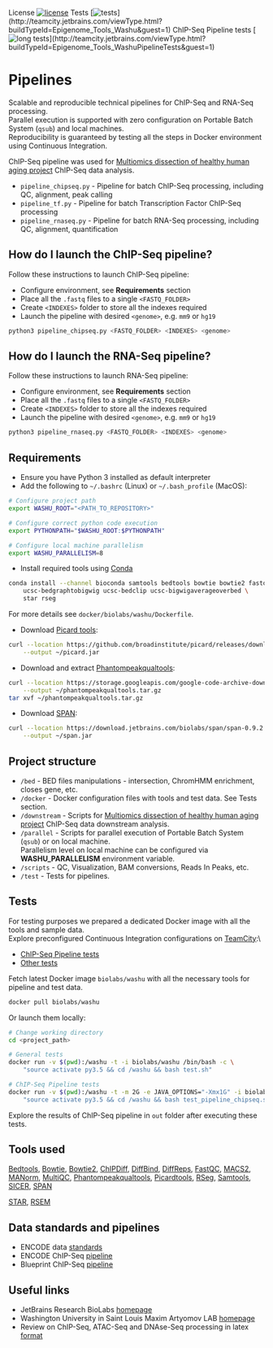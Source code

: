 License [![license](https://img.shields.io/github/license/mashape/apistatus.svg)](https://opensource.org/licenses/MIT)
Tests [![tests](http://teamcity.jetbrains.com/app/rest/builds/buildType:(id:Epigenome_Tools_Washu)/statusIcon.svg)](http://teamcity.jetbrains.com/viewType.html?buildTypeId=Epigenome_Tools_Washu&guest=1)
ChIP-Seq Pipeline tests [![long tests](http://teamcity.jetbrains.com/app/rest/builds/buildType:(id:Epigenome_Tools_WashuPipelineTests)/statusIcon.svg)](http://teamcity.jetbrains.com/viewType.html?buildTypeId=Epigenome_Tools_WashuPipelineTests&guest=1)  

Pipelines
=========
Scalable and reproducible technical pipelines for ChIP-Seq and RNA-Seq processing.\
Parallel execution is supported with zero configuration on Portable Batch System (`qsub`) and local machines.\
Reproducibility is guaranteed by testing all the steps in Docker environment using Continuous Integration.

ChIP-Seq pipeline was used for [Multiomics dissection of healthy human aging project](http://artyomovlab.wustl.edu/aging/index.html) ChIP-Seq data analysis.

* `pipeline_chipseq.py` - Pipeline for batch ChIP-Seq processing, including QC, alignment, peak calling
* `pipeline_tf.py`      - Pipeline for batch Transcription Factor ChIP-Seq processing
* `pipeline_rnaseq.py`  - Pipeline for batch RNA-Seq processing, including QC, alignment, quantification

How do I launch the ChIP-Seq pipeline?
--------------------------------------
Follow these instructions to launch ChIP-Seq pipeline:
* Configure environment, see **Requirements** section
* Place all the `.fastq` files to a single `<FASTQ_FOLDER>`
* Create `<INDEXES>` folder to store all the indexes required
* Launch the pipeline with desired `<genome>`, e.g. `mm9` or `hg19` 
```bash
python3 pipeline_chipseq.py <FASTQ_FOLDER> <INDEXES> <genome>
```

How do I launch the RNA-Seq pipeline?
-------------------------------------
Follow these instructions to launch RNA-Seq pipeline:
* Configure environment, see **Requirements** section
* Place all the `.fastq` files to a single `<FASTQ_FOLDER>`
* Create `<INDEXES>` folder to store all the indexes required
* Launch the pipeline with desired `<genome>`, e.g. `mm9` or `hg19` 
```bash
python3 pipeline_rnaseq.py <FASTQ_FOLDER> <INDEXES> <genome>
```

Requirements
------------
* Ensure you have Python 3 installed as default interpreter
* Add the following to `~/.bashrc` (Linux) or `~/.bash_profile` (MacOS):
```bash
# Configure project path
export WASHU_ROOT="<PATH_TO_REPOSITORY>"

# Configure correct python code execution
export PYTHONPATH="$WASHU_ROOT:$PYTHONPATH"

# Configure local machine parallelism
export WASHU_PARALLELISM=8
```

* Install required tools using [Conda](https://conda.io/docs/)
```bash
conda install --channel bioconda samtools bedtools bowtie bowtie2 fastqc multiqc sra-tools macs2 sicer \
    ucsc-bedgraphtobigwig ucsc-bedclip ucsc-bigwigaverageoverbed \
    star rseg 
```
For more details see `docker/biolabs/washu/Dockerfile`.
 * Download [Picard tools](https://github.com/broadinstitute/picard):
```bash 
curl --location https://github.com/broadinstitute/picard/releases/download/2.10.7/picard.jar \
    --output ~/picard.jar
```
* Download and extract [Phantompeakqualtools](https://github.com/kundajelab/phantompeakqualtools):
```bash
curl --location https://storage.googleapis.com/google-code-archive-downloads/v2/code.google.com/phantompeakqualtools/ccQualityControl.v.1.1.tar.gz \
    --output ~/phantompeakqualtools.tar.gz 
tar xvf ~/phantompeakqualtools.tar.gz
```
* Download [SPAN](https://artyomovlab.wustl.edu/aging/span.html):
```bash
curl --location https://download.jetbrains.com/biolabs/span/span-0.9.2.4618.jar \
    --output ~/span.jar 
```

Project structure
-----------------
* `/bed`            - BED files manipulations - intersection, ChromHMM enrichment, closes gene, etc.
* `/docker`         - Docker configuration files with tools and test data. See Tests section.
* `/downstream`     - Scripts for [Multiomics dissection of healthy human aging project](http://artyomovlab.wustl.edu/aging/index.html) ChIP-Seq data downstream analysis.
* `/parallel`       - Scripts for parallel execution of Portable Batch System (`qsub`) or on local machine. \
Parallelism level on local machine can be configured via **WASHU_PARALLELISM** environment variable. 
* `/scripts`        - QC, Visualization, BAM conversions, Reads In Peaks, etc.
* `/test`           - Tests for pipelines.

Tests
-----
For testing purposes we prepared a dedicated Docker image with all the tools and sample data.\
Explore preconfigured Continuous Integration configurations on [TeamCity](https://www.jetbrains.com/teamcity/?fromMenu):\
* [ChIP-Seq Pipeline tests](http://teamcity.jetbrains.com/viewType.html?buildTypeId=Epigenome_Tools_WashuPipelineTests&guest=1)   
* [Other tests](http://teamcity.jetbrains.com/viewType.html?buildTypeId=Epigenome_Tools_Washu&guest=1)

Fetch latest Docker image `biolabs/washu` with all the necessary tools for pipeline and test data.
```bash
docker pull biolabs/washu
```

Or launch them locally:
```bash
# Change working directory
cd <project_path>

# General tests
docker run -v $(pwd):/washu -t -i biolabs/washu /bin/bash -c \
    "source activate py3.5 && cd /washu && bash test.sh"

# ChIP-Seq Pipeline tests
docker run -v $(pwd):/washu -t -m 2G -e JAVA_OPTIONS="-Xmx1G" -i biolabs/washu /bin/bash -c \
    "source activate py3.5 && cd /washu && bash test_pipeline_chipseq.sh"
```
Explore the results of ChIP-Seq pipeline in `out` folder after executing these tests. 

Tools used
---------- 
[Bedtools](https://bedtools.readthedocs.io/en/latest/), 
[Bowtie](http://bowtie-bio.sourceforge.net/index.shtml), 
[Bowtie2](http://bowtie-bio.sourceforge.net/bowtie2/index.shtml), 
[ChIPDiff](https://academic.oup.com/bioinformatics/article/24/20/2344/258202/An-HMM-approach-to-genome-wide-identification-of),
[DiffBind](http://www.nature.com/nature/journal/v481/n7381/full/nature10730.html), 
[DiffReps](http://journals.plos.org/plosone/article?id=10.1371/journal.pone.0065598),
[FastQC](http://www.bioinformatics.babraham.ac.uk/projects/fastqc/),
[MACS2](https://github.com/taoliu/MACS),
[MANorm](https://www.ncbi.nlm.nih.gov/pubmed/22424423),
[MultiQC](http://multiqc.info/),
[Phantompeakqualtools](https://github.com/kundajelab/phantompeakqualtools),
[Picardtools](https://github.com/broadinstitute/picard),
[RSeg](https://academic.oup.com/bioinformatics/article/27/6/870/236489/Identifying-dispersed-epigenomic-domains-from-ChIP),
[Samtools](http://samtools.sourceforge.net/),
[SICER](https://www.ncbi.nlm.nih.gov/pmc/articles/PMC2732366/),
[SPAN](http://artyomovlab.wustl.edu/aging/span.html)

[STAR](https://www.ncbi.nlm.nih.gov/pmc/articles/PMC3530905/), 
[RSEM](https://bmcbioinformatics.biomedcentral.com/articles/10.1186/1471-2105-12-323)

Data standards and pipelines
--------------
* ENCODE data [standards](https://www.encodeproject.org/data-standards/)
* ENCODE ChIP-Seq [pipeline](https://github.com/ENCODE-DCC/chip-seq-pipeline)
* Blueprint ChIP-Seq [pipeline](http://dcc.blueprint-epigenome.eu/#/md/chip_seq_grch38)

Useful links
------------
* JetBrains Research BioLabs [homepage](https://research.jetbrains.org/groups/biolabs)
* Washington University in Saint Louis Maxim Artyomov LAB [homepage](https://artyomovlab.wustl.edu/site/)
* Review on ChIP-Seq, ATAC-Seq and DNAse-Seq processing in latex [format](https://github.com/olegs/bioinformatics)